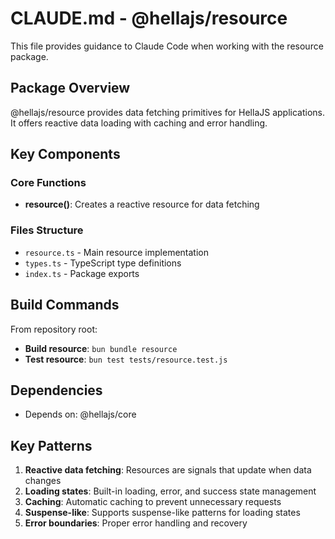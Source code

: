 # CLAUDE.md - @hellajs/resource

This file provides guidance to Claude Code when working with the resource package.

## Package Overview

@hellajs/resource provides data fetching primitives for HellaJS applications. It offers reactive data loading with caching and error handling.

## Key Components

### Core Functions
- **resource()**: Creates a reactive resource for data fetching

### Files Structure
- `resource.ts` - Main resource implementation
- `types.ts` - TypeScript type definitions
- `index.ts` - Package exports

## Build Commands

From repository root:
- **Build resource**: `bun bundle resource`
- **Test resource**: `bun test tests/resource.test.js`

## Dependencies

- Depends on: @hellajs/core

## Key Patterns

1. **Reactive data fetching**: Resources are signals that update when data changes
2. **Loading states**: Built-in loading, error, and success state management
3. **Caching**: Automatic caching to prevent unnecessary requests
4. **Suspense-like**: Supports suspense-like patterns for loading states
5. **Error boundaries**: Proper error handling and recovery